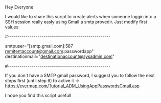 
Hey Everyone

I would like to share this script to create alerts when someone loggin into a SSH session really easly using Gmail a smtp provedir. Just modify first values:

#----------------------------------------------------

smtpuser="[smtp.gmail.com]:587 remitentaccount@gmail.com:passwordapp"
destinationmail="destinationaccount@sysadmin.com"

#----------------------------------------------------

If you don´t have a SMTP gmail password, I suggest you to follow the next steps first (until step 6) to active it -> https://evermap.com/Tutorial_ADM_UsingAppPasswordsGmail.asp

I hope you find this script usefull
